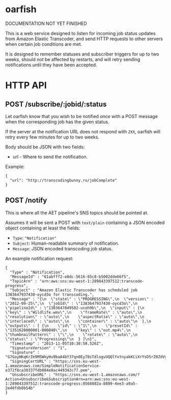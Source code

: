 # oarfish

DOCUMENTATION NOT YET FINISHED

This is a web service designed to listen for incoming job status updates from Amazon Elastic
Transcoder, and send HTTP requests to other servers when certain job conditions are met.

It is designed to remember statuses and subscriber triggers for up to two weeks,
should not be affected by restarts, and will retry sending notifications until they
have been accepted.

# HTTP API

## POST /subscribe/:jobid/:status

Let oarfish know that you wish to be notified *once* with a POST message when the
corresponding job has the given status.

If the server at the notification URL does not respond with `2XX`, oarfish will retry every
few minutes for up to two weeks.

Body should be JSON with two fields:

* url - Where to send the notification.

Example:
```
{
  "url": "http://transcodingbunny.ru/jobComplete"
}
```

## POST /notify

This is where all the AET pipeline's SNS topics should be pointed at.

Assumes it will be sent a POST with `text/plain` containing a JSON
encoded object containing at least the fields:

* `Type`: `"Notification"`
* `Subject`: Human-readable summary of notification.
* `Message`: JSON encoded transcoding job status.

An example notification request:

```
{
  "Type" : "Notification",
  "MessageId" : "61abfff2-e0dc-5616-85c8-b5002dde66f5",
  "TopicArn" : "arn:aws:sns:eu-west-1:289843397512:transcode-progress",
  "Subject" : "Amazon Elastic Transcoder has scheduled job 1383647937430-oycd3o for transcoding.",
  "Message" : "{\n  \"state\" : \"PROGRESSING\",\n  \"version\" : \"2012-09-25\",\n  \"jobId\" : \"1383647937430-oycd3o\",\n  \"pipelineId\" : \"1383647849582-ucoh9b\",\n  \"input\" : {\n    \"key\" : \"Wildlife.wmv\",\n    \"frameRate\" : \"auto\",\n    \"resolution\" : \"auto\",\n    \"aspectRatio\" : \"auto\",\n    \"interlaced\" : \"auto\",\n    \"container\" : \"auto\"\n  },\n  \"outputs\" : [ {\n    \"id\" : \"1\",\n    \"presetId\" : \"1351620000001-000040\",\n    \"key\" : \"out.mp4\",\n    \"thumbnailPattern\" : \"\",\n    \"rotate\" : \"auto\",\n    \"status\" : \"Progressing\"\n  } ]\n}",
  "Timestamp" : "2013-11-05T10:38:58.526Z",
  "SignatureVersion" : "1",
  "Signature" : "G7GoyHKqKrZe9M5WkyHu9baA4bY37qn0Ey78sTdlogvUQQlYxtnyakKCiXrYsD5rZ0ZdVygvbl9t7/ZDv59ItFCJgETjk7uoMhaSU7gjLGR+40KnV/AbIczd/yltW8yyX3xRUuWUuOypWxDHiwto0sDVadyJLr2fMSr5sTqThhxqviAQaZdBmpfk+aU9EOaJAYidmTSylVVymU9/Q2YKH5CYQejM9mbVnYkNBZcyWfL8TtJl2wRVIDs2mNX+KwmeztPmn6Cj9U1RQ9yuNni3novjUZXj14ReTB8NYFxr9YM9cvso7C00vuh+kAgWwwabkm/QQz7XHyuGRIPluibs1Q==",
  "SigningCertURL" : "https://sns.eu-west-1.amazonaws.com/SimpleNotificationService-e372f8ca30337fdb084e8ac449342c77.pem",
  "UnsubscribeURL" : "https://sns.eu-west-1.amazonaws.com/?Action=Unsubscribe&SubscriptionArn=arn:aws:sns:eu-west-1:289843397512:transcode-progress:0568882a-8809-4ee3-a9a5-2e40fdb8b54b"
}
```
